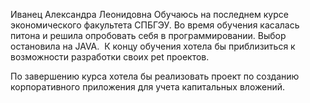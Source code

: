 Иванец Александра Леонидовна
Обучаюсь на последнем курсе экономического факультета СПБГЭУ. Во время обучения касалась питона и решила опробовать себя в программировании. Выбор остановила на JAVA.  К концу обучения хотела бы приблизиться к возможности разработки своих pet проектов.

По завершению курса хотела бы реализовать проект по созданию корпоративного приложения для учета капитальных вложений.
